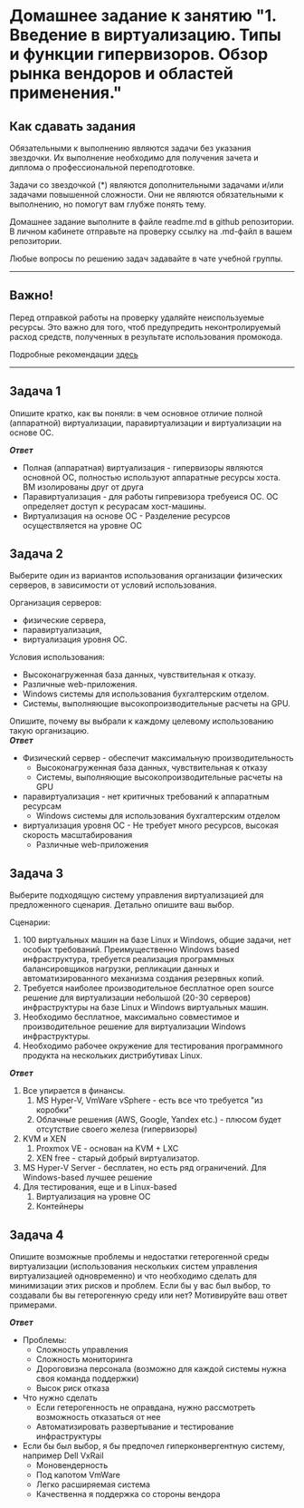 
# Домашнее задание к занятию "1. Введение в виртуализацию. Типы и функции гипервизоров. Обзор рынка вендоров и областей применения."


## Как сдавать задания

Обязательными к выполнению являются задачи без указания звездочки. Их выполнение необходимо для получения зачета и диплома о профессиональной переподготовке.

Задачи со звездочкой (*) являются дополнительными задачами и/или задачами повышенной сложности. Они не являются обязательными к выполнению, но помогут вам глубже понять тему.

Домашнее задание выполните в файле readme.md в github репозитории. В личном кабинете отправьте на проверку ссылку на .md-файл в вашем репозитории.

Любые вопросы по решению задач задавайте в чате учебной группы.

---

## Важно!

Перед отправкой работы на проверку удаляйте неиспользуемые ресурсы.
Это важно для того, чтоб предупредить неконтролируемый расход средств, полученных в результате использования промокода.

Подробные рекомендации [здесь](https://github.com/netology-code/virt-homeworks/blob/virt-11/r/README.md)

---

## Задача 1

Опишите кратко, как вы поняли: в чем основное отличие полной (аппаратной) виртуализации, паравиртуализации и виртуализации на основе ОС.

***Ответ***
* Полная (аппаратная) виртуализация - гипервизоры являются основной ОС, полностью используют аппаратные ресурсы хоста. ВМ изолированы друг от друга
* Паравиртуализация - для работы гипревизора требуеися ОС. ОС определяет доступ к ресурасам хост-машины.
* Виртуализация на основе ОС - Разделение ресурсов осуществляется на уровне ОС
## Задача 2

Выберите один из вариантов использования организации физических серверов, в зависимости от условий использования.

Организация серверов:
- физические сервера,
- паравиртуализация,
- виртуализация уровня ОС.

Условия использования:
- Высоконагруженная база данных, чувствительная к отказу.
- Различные web-приложения.
- Windows системы для использования бухгалтерским отделом.
- Системы, выполняющие высокопроизводительные расчеты на GPU.

Опишите, почему вы выбрали к каждому целевому использованию такую организацию.\
***Ответ***
* Физический сервер - обеспечит максимальную производительность
  * Высоконагруженная база данных, чувствительная к отказу
  * Системы, выполняющие высокопроизводительные расчеты на GPU
* паравиртуализация  - нет критичных требований к аппаратным ресурсам
  * Windows системы для использования бухгалтерским отделом 
* виртуализация уровня ОС - Не требует много ресурсов, высокая скорость масштабирования 
  * Различные web-приложения 
## Задача 3

Выберите подходящую систему управления виртуализацией для предложенного сценария. Детально опишите ваш выбор.

Сценарии:

1. 100 виртуальных машин на базе Linux и Windows, общие задачи, нет особых требований. Преимущественно Windows based инфраструктура, требуется реализация программных балансировщиков нагрузки, репликации данных и автоматизированного механизма создания резервных копий.
2. Требуется наиболее производительное бесплатное open source решение для виртуализации небольшой (20-30 серверов) инфраструктуры на базе Linux и Windows виртуальных машин.
3. Необходимо бесплатное, максимально совместимое и производительное решение для виртуализации Windows инфраструктуры.
4. Необходимо рабочее окружение для тестирования программного продукта на нескольких дистрибутивах Linux.

***Ответ***
1. Все упирается в финансы. 
   1. MS Hyper-V, VmWare vSphere - есть все что требуется "из коробки"
   2. Облачные решения (AWS, Google, Yandex etc.) - плюсом будет отсутствие своего железа (гипервизоры)
2. KVM и XEN
   1. Proxmox VE - основан на KVM + LXC
   2. XEN free - старый добрый виртуализатор.
3. MS Hyper-V Server - бесплатен, но есть ряд ограничений. Для Windows-based лучшее решение
4. Для тестирования, еще и в Linux-based 
   1. Виртуализация на уровне ОС
   2. Контейнеры
## Задача 4

Опишите возможные проблемы и недостатки гетерогенной среды виртуализации (использования нескольких систем управления виртуализацией одновременно) и что необходимо сделать для минимизации этих рисков и проблем. Если бы у вас был выбор, то создавали бы вы гетерогенную среду или нет? Мотивируйте ваш ответ примерами.

***Ответ***
* Проблемы:
  * Сложность управления
  * Сложность мониторинга
  * Дороговизна персонала (возможно для каждой системы нужна своя команда поддержки)
  * Высок риск отказа 
* Что нужно сделать
  * Если гетерогенность не оправдана, нужно рассмотреть возможность отказаться от нее
  * Автоматизировать развертывание и тестирование инфраструктуры
* Если бы был выбор, я бы предпочел гиперконвергентную систему, например Dell VxRail
  * Моновендерность
  * Под капотом VmWare
  * Легко расширяемая система
  * Качественна я поддержка со стороны вендора